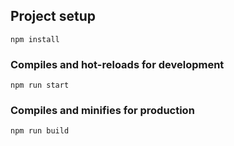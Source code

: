  ## Project setup
```
npm install
```

### Compiles and hot-reloads for development
```
npm run start
```

### Compiles and minifies for production
```
npm run build
```

